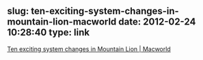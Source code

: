 slug: ten-exciting-system-changes-in-mountain-lion-macworld
date: 2012-02-24 10:28:40
type: link
---

[Ten exciting system changes in Mountain Lion | Macworld](http://www.macworld.com/article/165496/2012/02/ten_exciting_system_changes_in_mountain_lion.html)

